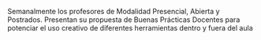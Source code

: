 Semanalmente los profesores de Modalidad Presencial, Abierta y Postrados. Presentan su propuesta de Buenas Prácticas Docentes para potenciar el uso creativo de diferentes herramientas dentro y fuera del aula
